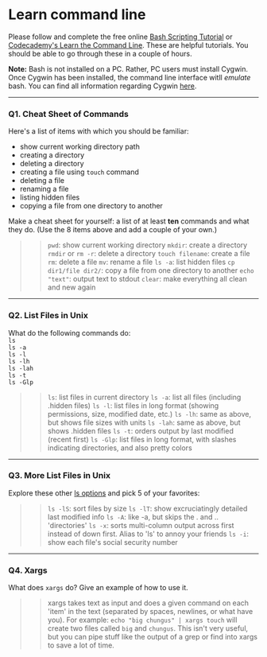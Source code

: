 # Learn command line

Please follow and complete the free online [Bash Scripting Tutorial](https://ryanstutorials.net/bash-scripting-tutorial/) or [Codecademy's Learn the Command Line](https://www.codecademy.com/learn/learn-the-command-line). These are helpful tutorials. You should be able to go through these in a couple of hours.

**Note:** Bash is not installed on a PC. Rather, PC users must install Cygwin. Once Cygwin has been installed, the command line interface witll _emulate_ bash. You can find all information regarding Cygwin [here](https://www.cygwin.com/).

---

### Q1.  Cheat Sheet of Commands  

Here's a list of items with which you should be familiar:  
* show current working directory path
* creating a directory
* deleting a directory
* creating a file using `touch` command
* deleting a file
* renaming a file
* listing hidden files
* copying a file from one directory to another

Make a cheat sheet for yourself: a list of at least **ten** commands and what they do.  (Use the 8 items above and add a couple of your own.)  

> > `pwd`: show current working directory
> > `mkdir`: create a directory
> > `rmdir` or `rm -r`: delete a directory
> > `touch filename`: create a file
> > `rm`: delete a file
> > `mv`: rename a file
> > `ls -a`: list hidden files
> > `cp dir1/file dir2/`: copy a file from one directory to another
> > `echo "text"`: output text to stdout
> > `clear`: make everything all clean and new again

---

### Q2.  List Files in Unix   

What do the following commands do:  
`ls`  
`ls -a`  
`ls -l`  
`ls -lh`  
`ls -lah`  
`ls -t`  
`ls -Glp`  

> > `ls`: list files in current directory
> > `ls -a`: list all files (including .hidden files)
> > `ls -l`: list files in long format (showing permissions, size, modified date, etc.)
> > `ls -lh`: same as above, but shows file sizes with units
> > `ls -lah`: same as above, but shows .hidden files
> > `ls -t`: orders output by last modified (recent first)
> > `ls -Glp`: list files in long format, with slashes indicating directories, and also pretty colors

---

### Q3.  More List Files in Unix  

Explore these other [ls options](http://www.techonthenet.com/unix/basic/ls.php) and pick 5 of your favorites:

> > `ls -lS`: sort files by size
> > `ls -lT`: show excruciatingly detailed last modified info
> > `ls -A`: like -a, but skips the . and .. 'directories'
> > `ls -x`: sorts multi-column output across first instead of down first. Alias to 'ls' to annoy your friends
> > `ls -i`: show each file's social security number

---

### Q4.  Xargs   

What does `xargs` do? Give an example of how to use it.

> > xargs takes text as input and does a given command on each 'item' in the text (separated by spaces, newlines, or what have you). For example:
> > `echo "big chungus" | xargs touch` will create two files called `big` and `chungus`. This isn't very useful, but you can pipe stuff like the output of a grep or find into xargs to save a lot of time.
 

